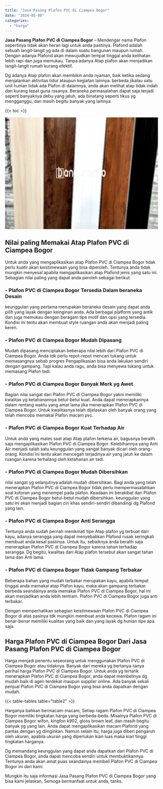 ```yaml
---
title: "Jasa Pasang Plafon PVC di Ciampea Bogor"
date: "2024-05-08"
categories: 
  - "harga"
---
```


**Jasa Pasang Plafon PVC di Ciampea Bogor** – Mendengar nama Plafon sepertinya tidak akan heran lagi untuk anda pastinya. Plafond adalah sebuah langit-langit yg ada di dalam suatu bangunan maupun rumah. Dengan adanya Plafond akan mewujudkan tempat tinggal anda kelihatan lebih rapi dan juga memukau. Tanpa adanya Atap plafon akan menjadikan langit-langit rumah kurang efektif.

Dg adanya Atap plafon akan membikin anda nyaman, baik ketika sedang menjalankan aktivitas tidur ataupun kegiatan lainnya. berbeda jikalau satu unit hunian tidak ada Plafon di dalamnya, anda akan melihat atap tidak indah dan kurang tepat guna rasanya. Beraneka permasalahan dapat saja terjadi seperti banyaknya debu yang jatuh, ada binatang seperti tikus yg mengganggu, dan masih begitu banyak yang lainnya.

{{< toc >}}

![Jasa Pasang Plafon PVC di Ciampea Bogor](/images/flafond-pvc-murah19.png)

## Nilai paling Memakai Atap Plafon PVC di Ciampea Bogor

Untuk anda yang mengaplikasikan atap Plafon PVC di Ciampea Bogor tidak perlu kuatir akan keistimewaan yang bisa diperoleh. Tentunya anda tidak mungkin menyesal apabila mengaplikasikan atap Plafond jenis yang satu ini. Sebagian nilai paling yang dapat anda peroleh sebagai berikut:

### \- Plafon PVC di Ciampea Bogor Tersedia Dalam beraneka Desain

keunggulan yang pertama merupakan beraneka desain yang dapat anda pilih yang layak dengan keinginan anda. Ada berbagai platform yang antik dan juga memukau dengan beragam tipe motif dan opsi yang tersedia. Kondisi ini tentu akan membuat style ruangan anda akan menjadi paling keren.

### \- Plafon PVC di Ciampea Bogor Mudah Dipasang

Mudah dipasang menciptakan beberapa nilai lebih dari Plafon PVC di Ciampea Bogor. Anda tdk perlu repot-repot mencari tukang untuk memasangnya sebab progres Pengaplikasian bisa anda lakukan sendiri dengan gampang. Tapi kalau anda ragu, anda bisa menyewa tukang untuk memasang Plafon tadi.

### \- Plafon PVC di Ciampea Bogor Banyak Merk yg Awet

Bagian nilai sangat dari Plafon PVC di Ciampea Bogor yakni memiliki kwalitas yg ketahanannya betul-betul kuat. Anda dapat menerapkannya dalam rentang waktu yang amat lama jika menerapkan Plafon PVC di Ciampea Bogor. Untuk kwalitasnya telah dijelaskan oleh banyak orang yang telah mencoba memakai Plafon macam pvc.

### \- Plafon PVC di Ciampea Bogor Kuat Terhadap Air

Untuk anda yang males saat atap Atap plafon terkena air, bagusnya beralih saja mengaplikasikan Plafon PVC di Ciampea Bogor. Kelebihannya yang Anti Air menjadi salah satu keunggulan yang sangat banyak dicari oleh orang-orang. Kondisi ini tentu akan mencegah terjadinya air yang jatuh ke dalam ruangan karena terhalang oleh ketahanan air tadi.

### \- Plafon PVC di Ciampea Bogor Mudah Dibersihkan

nilai sangat yg selanjutnya adalah mudah dibersihkan. Bagi anda yang telah menerapkan Plafon PVC di Ciampea Bogor tidak perlu mempermasalahkan soal kotoran yang menempel pada plafon. Keadaan ini berakibat dari Plafon PVC di Ciampea Bogor betul-betul mudah dibersihkan. keunggulan yang satu ini akan menjadi bagian ciri khas sendiri-sendiri dibandingi dg Plafond yang lain.

### \- Plafon PVC di Ciampea Bogor Anti Serangga

Tentunya anda sudah pernah menikmati tipe Atap plafon yg terbuat dari kayu, adanya serangga yang dapat menyebabkan Plafond rusak seringkali membuat anda kesal pastinya. Untuk itu, sebaiknya anda beralih saja menerapkan Plafon PVC di Ciampea Bogor karena tahan terhadap serangga. Dg begitu, kwalitas dari Atap plafon tersebut akan sangat tahan lama dan Anti lama.

### \- Plafon PVC di Ciampea Bogor Tidak Gampang Terbakar

Beberapa bahan yang mudah terbakar merupakan kayu, apabila tempat tinggal anda memakai atap Plafon kayu, maka akan gampang terbakar. berbeda seandainya anda memakai Plafon PVC di Ciampea Bogor, hal ini akan menjadikan anda lebih tentram. Plafon PVC di Ciampea Bogor juga anti terbakar.

Dengan memperhatikan sebagian keistimewaan Plafon PVC di Ciampea Bogor di atas pasinya tdk mungkin membuat anda kecewa. Plafon ragam ini benar-benar memiliki kualitas yang baik dan yang layak dg hunian tipe apa saja.

## Harga Plafon PVC di Ciampea Bogor Dari Jasa Pasang Plafon PVC di Ciampea Bogor

Harga menjadi penentu seseorang untuk menggunakan Plafon PVC di Ciampea Bogor atau tidaknya. Banyak dari mereka yg bertanya-tanya perihal harga Plafon PVC di Ciampea Bogor. Untuk anda yg tertarik menerapkan Plafon PVC di Ciampea Bogor, anda dapat membelinya dg mudah baik di agen terdekat maupun supplier online. Ada banyak sekali penjual Plafon PVC di Ciampea Bogor yang bisa anda dapatkan dengan mudah.

{{< table-tables table="table2" >}}

Harganya bahkan bermacam-macam, Setiap ragam Plafon PVC di Ciampea Bogor memiliki tingkatan harga yang berbeda-beda. Misalnya Plafon PVC di Ciampea Bogor wifon, kingfon k902, gloss brown leaf, dan masih begitu banyak yg yang lain. Anda dapat mengaplikasikan macam Plafond yang pantas dengan yg diinginkan. Namun selain itu, harga juga diberi pengaruh oleh ukuran, apabila ukuran yang diperlukan kian luas maka kian tinggi tingkatan harganya.

Dg memandang keunggulan yang dapat anda dapatkan dari Plafon PVC di Ciampea Bogor, anda dapat mencoba sendiri untuk membuktikannya. Tentunya anda akan amat puas seandainya membeli Plafon PVC di Ciampea Bogor ini dari kami.

Mungkin itu saja informasi Jasa Pasang Plafon PVC di Ciampea Bogor yang bisa kami jelaskan, Semoga bermanfaat untuk anda, tanks.
